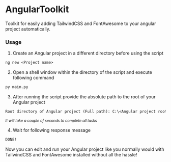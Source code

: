 # AngularToolkit
Toolkit for easily adding TailwindCSS and FontAwesome to your angular project automatically.

### Usage
1. Create an Angular project in a different directory before using the script
```txt
ng new <Project name>
```
2. Open a shell window within the directory of the script and execute following command
```txt
py main.py
```
3. After running the script provide the absolute path to the root of your Angular project
```txt
Root directory of Angular project (Full path): C:\<Angular project root dir>
```
<small>*It will take a couple of seconds to complete all tasks*</small>  

4. Wait for following response message
```txt
DONE!
```


Now you can edit and run your Angular project like you normally would with TailwindCSS and FontAwesome installed without all the hassle!

